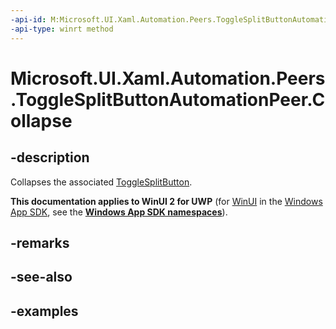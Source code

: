 ```yaml
---
-api-id: M:Microsoft.UI.Xaml.Automation.Peers.ToggleSplitButtonAutomationPeer.Collapse
-api-type: winrt method
---
```


# Microsoft.UI.Xaml.Automation.Peers.ToggleSplitButtonAutomationPeer.Collapse

<!--
public void Collapse ();
-->

## -description

Collapses the associated [ToggleSplitButton](../microsoft.ui.xaml.controls/togglesplitbutton.md).

**This documentation applies to WinUI 2 for UWP** (for [WinUI](/windows/apps/winui/winui3/) in the [Windows App SDK](/windows/apps/windows-app-sdk/), see the **[Windows App SDK namespaces](/windows/windows-app-sdk/api/winrt/)**).

## -remarks

## -see-also

## -examples
